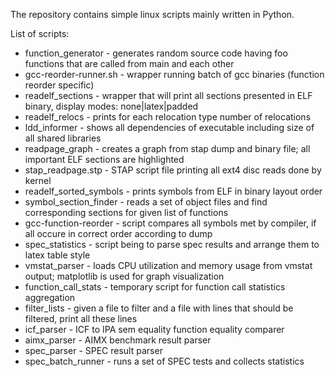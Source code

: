 The repository contains simple linux scripts mainly written in Python.

List of scripts:

+ function_generator - generates random source code having foo functions that are called from main and each other
+ gcc-reorder-runner.sh - wrapper running batch of gcc binaries (function reorder specific)
+ readelf_sections - wrapper that will print all sections presented in ELF binary, display modes: none|latex|padded
+ readelf_relocs - prints for each relocation type number of relocations
+ ldd_informer - shows all dependencies of executable including size of all shared libraries
+ readpage_graph - creates a graph from stap dump and binary file; all important ELF sections are highlighted
+ stap_readpage.stp - STAP script file printing all ext4 disc reads done by kernel
+ readelf_sorted_symbols - prints symbols from ELF in binary layout order
+ symbol_section_finder - reads a set of object files and find corresponding sections for given list of functions
+ gcc-function-reorder - script compares all symbols met by compiler, if all occure in correct order according to dump
+ spec_statistics - script being to parse spec results and arrange them to latex table style
+ vmstat_parser - loads CPU utilization and memory usage from vmstat output; matplotlib is used for graph visualization
+ function_call_stats - temporary script for function call statistics aggregation
+ filter_lists - given a file to filter and a file with lines that should be filtered, print all these lines
+ icf_parser - ICF to IPA sem equality function equality comparer
+ aimx_parser - AIMX benchmark result parser
+ spec_parser - SPEC result parser
+ spec_batch_runner - runs a set of SPEC tests and collects statistics

